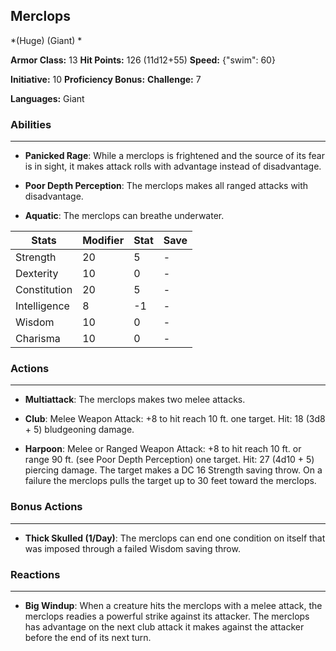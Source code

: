 ## Merclops
*(Huge) (Giant) *

**Armor Class:** 13
**Hit Points:** 126 (11d12+55)
**Speed:** {"swim": 60}

**Initiative:** 10
**Proficiency Bonus:**
**Challenge:** 7

**Languages:** Giant

### Abilities
 --- 
- **Panicked Rage**: While a merclops is frightened and the source of its fear is in sight, it makes attack rolls with advantage instead of disadvantage.

- **Poor Depth Perception**: The merclops makes all ranged attacks with disadvantage.

- **Aquatic**: The merclops can breathe underwater.



| Stats | Modifier | Stat | Save
| ---- | ---- | ---- | ---- |
| Strength | 20 | 5 | - |
| Dexterity | 10 | 0 | - |
| Constitution | 20 | 5 | - |
| Intelligence | 8 | -1 | - |
| Wisdom | 10 | 0 | - |
| Charisma | 10 | 0 | - |

### Actions
 --- 
- **Multiattack**: The merclops makes two melee attacks.

- **Club**: Melee Weapon Attack: +8 to hit  reach 10 ft.  one target. Hit: 18 (3d8 + 5) bludgeoning damage.

- **Harpoon**: Melee or Ranged Weapon Attack: +8 to hit  reach 10 ft. or range 90 ft. (see Poor Depth Perception)  one target. Hit: 27 (4d10 + 5) piercing damage. The target makes a DC 16 Strength saving throw. On a failure  the merclops pulls the target up to 30 feet toward the merclops.

### Bonus Actions
 --- 
- **Thick Skulled (1/Day)**: The merclops can end one condition on itself that was imposed through a failed Wisdom saving throw.

### Reactions
 --- 
- **Big Windup**: When a creature hits the merclops with a melee attack, the merclops readies a powerful strike against its attacker. The merclops has advantage on the next club attack it makes against the attacker before the end of its next turn.

